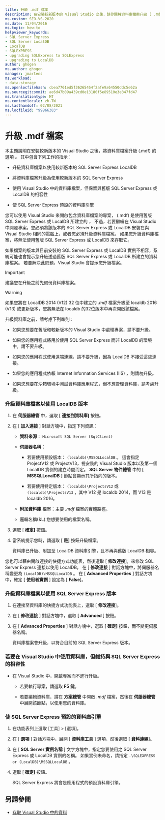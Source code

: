 ```yaml
---
title: 升級 .mdf 檔案
description: 在安裝較新版本的 Visual Studio 之後，請參閱將資料庫檔案升級 ( .mdf) 的選項。
ms.custom: SEO-VS-2020
ms.date: 11/04/2016
ms.topic: how-to
helpviewer_keywords:
- SQL Server Express
- SQL Server LocalDB
- LocalDB
- SQLEXPRESS
- upgrading SQLExpress to SQLExpress
- upgrading to LocalDB
author: ghogen
ms.author: ghogen
manager: jmartens
ms.workload:
- data-storage
ms.openlocfilehash: cbea7761ed5f36265464f2afe9a64550ddc5e62a
ms.sourcegitcommit: ae6d47b09a439cd0e13180f5e89510e3e347fd47
ms.translationtype: MT
ms.contentlocale: zh-TW
ms.lasthandoff: 02/08/2021
ms.locfileid: "99866303"
---
```

# <a name="upgrade-mdf-files"></a>升級 .mdf 檔案

本主題說明在安裝較新版本的 Visual Studio 之後，將資料庫檔案升級 (.mdf) 的選項 *。* 其中包含下列工作的指示：

- 升級資料庫檔案以使用較新版本的 SQL Server Express LocalDB

- 將資料庫檔案升級為使用較新版本的 SQL Server Express

- 使用 Visual Studio 中的資料庫檔案，但保留與舊版 SQL Server Express 或 LocalDB 的相容性

- 使 SQL Server Express 預設的資料庫引擎

您可以使用 Visual Studio 來開啟包含資料庫檔案的專案， (.mdf) 是使用舊版 SQL Server Express 或 LocalDB 所建立的 *。* 不過，若要繼續在 Visual Studio 中開發專案，您必須將該版本的 SQL Server Express 或 LocalDB 安裝在與 Visual Studio 相同的電腦上，或者您必須升級資料庫檔案。 如果您升級資料庫檔案，將無法使用舊版 SQL Server Express 或 LocalDB 來存取它。

如果檔案的版本與目前安裝的 SQL Server Express 或 LocalDB 實例不相容，系統可能也會提示您升級透過舊版 SQL Server Express 或 LocalDB 所建立的資料庫檔案。 若要解決此問題，Visual Studio 會提示您升級檔案。

> [!IMPORTANT]
> 建議您在升級之前先備份資料庫檔案。

> [!WARNING]
> 如果您將在 LocalDB 2014 (V12) 32 位中建立的 *.mdf* 檔案升級至 localdb 2016 (V13) 或更新版本，您將無法在 localdb 的32位版本中再次開啟該檔案。

升級資料庫之前，請考慮下列準則：

- 如果您想要在舊版和較新版本的 Visual Studio 中處理專案，請不要升級。

- 如果您的應用程式將用於使用 SQL Server Express 而非 LocalDB 的環境中，請不要升級。

- 如果您的應用程式使用遠端連線，請不要升級，因為 LocalDB 不接受這些連接。

- 如果您的應用程式依賴 Internet Information Services (IIS) ，則請勿升級。

- 如果您想要在沙箱環境中測試資料庫應用程式，但不想管理資料庫，請考慮升級。

### <a name="to-upgrade-a-database-file-to-use-the-localdb-version"></a>升級資料庫檔案以使用 LocalDB 版本

1. 在 **伺服器總管** 中，選取 [ **連接到資料庫]** 按鈕。

2. 在 [ **加入連接** ] 對話方塊中，指定下列資訊：

    - **資料來源**： `Microsoft SQL Server (SqlClient)`

    - **伺服器名稱**：

        - 若要使用預設版本： `(localdb)\MSSQLLocalDB` 。  這會指定 ProjectV12 或 ProjectV13，視安裝的 Visual Studio 版本以及第一個 LocalDB 實例的建立時間而定。 **SQL Server 物件總管** 中的 [ **MSSQLLocalDB** ] 節點會顯示其所指向的版本。

        - 若要使用特定版本： `(localdb)\ProjectsV12` 或 `(localdb)\ProjectsV13` ，其中 V12 是 localdb 2014，而 V13 是 localdb 2016。

    - **附加資料庫** 檔案：主要 *.mdf* 檔案的實體路徑。

    - 邏輯名稱(&L):您想要使用的檔案名稱。

3. 選取 [ **確定]** 按鈕。

4. 當系統提示您時，請選取 [ **是]** 按鈕升級檔案。

    資料庫已升級、附加至 LocalDB 資料庫引擎，且不再與舊版 LocalDB 相容。

您也可以藉由開啟連接的快捷方式功能表，然後選取 [ **修改連接**]，來修改 SQL Server Express 連接以使用 LocalDB。 在 [ **修改連接** ] 對話方塊中，將伺服器名稱變更為 `(LocalDB)\MSSQLLocalDB` 。 在 [ **Advanced Properties** ] 對話方塊中，確定 [ **使用者實例** ] 設定為 [ **False**]。

### <a name="to-upgrade-a-database-file-to-use-the-sql-server-express-version"></a>升級資料庫檔案以使用 SQL Server Express 版本

1. 在連接至資料庫的快捷方式功能表上，選取 [ **修改連接**]。

2. 在 [ **修改連接** ] 對話方塊中，選取 [ **Advanced** ] 按鈕。

3. 在 [ **Advanced Properties** ] 對話方塊中，選取 [ **確定]** 按鈕，而不變更伺服器名稱。

    資料庫檔案會升級，以符合目前的 SQL Server Express 版本。

### <a name="to-work-with-the-database-in-visual-studio-but-retain-compatibility-with-sql-server-express"></a>若要在 Visual Studio 中使用資料庫，但維持與 SQL Server Express 的相容性

- 在 Visual Studio 中，開啟專案而不進行升級。

  - 若要執行專案，請選取 **F5** 鍵。

  - 若要編輯資料庫，請在 **方案總管** 中開啟 *.mdf* 檔案，然後在 **伺服器總管** 中展開該節點，以使用您的資料庫。

### <a name="to-make-sql-server-express-the-default-database-engine"></a>使 SQL Server Express 預設的資料庫引擎

1. 在功能表列上選取 [工具] > [選項]。

2. 在 [ **選項** ] 對話方塊中，展開 [ **資料庫工具** ] 選項，然後選取 [ **資料連線**]。

3. 在 [ **SQL Server 實例名稱** ] 文字方塊中，指定您要使用之 SQL Server Express 或 LocalDB 實例的名稱。 如果實例未命名，請指定 `.\SQLEXPRESS or (LocalDB)\MSSQLLocalDB` 。

4. 選取 [ **確定]** 按鈕。

    SQL Server Express 將會是應用程式的預設資料庫引擎。

## <a name="see-also"></a>另請參閱

- [存取 Visual Studio 中的資料](accessing-data-in-visual-studio.md)

